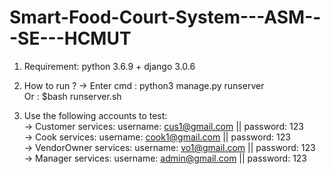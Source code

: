 # Smart-Food-Court-System---ASM---SE---HCMUT

1. Requirement: python 3.6.9 + django 3.0.6

2. How to run ?
-> Enter cmd : python3 manage.py runserver  
Or : $bash runserver.sh

3. Use the following accounts to test:   
-> Customer services: username: cus1@gmail.com || password: 123   
-> Cook services: username: cook1@gmail.com || password: 123   
-> VendorOwner services: username: vo1@gmail.com || password: 123   
-> Manager services: username: admin@gmail.com || password: 123
